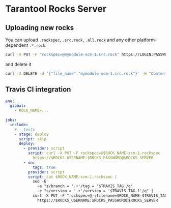 # Tarantool Rocks Server

## Uploading new rocks

You can upload `.rockspec`, `.src.rock`, `.all.rock`
and any other platform-dependent `.*.rock`.

```bash
curl -X PUT -F "rockspec=@mymodule-scm-1.src.rock" https://LOGIN:PASSWORD@rocks.tarantool.org
```

and delete it
```bash
curl -X DELETE -d '{"file_name":"mymodule-scm-1.src.rock"}' -H "Content-Type: application/json" https://LOGIN:PASSWORD@rocks.tarantool.org
```

## Travis CI integration

```yaml
env:
  global:
    - ROCK_NAME=...
    
jobs:
  include:
    # - tests
    - stage: deploy
      script: skip
      deploy:
        - provider: script
          script: curl -X PUT -F rockspec=@$ROCK_NAME-scm-1.rockspec
            https://$ROCKS_USERNAME:$ROCKS_PASSWORD@$ROCKS_SERVER
        - on:
            tags: true
          provider: script
          script: cat $ROCK_NAME-scm-1.rockspec |
            sed -E
              -e "s/branch = '.+'/tag = '$TRAVIS_TAG'/g"
              -e "s/version = '.+'/version = '$TRAVIS_TAG-1'/g" |
            curl -X PUT -F "rockspec=@-;filename=$ROCK_NAME-$TRAVIS_TAG-1.rockspec"
              https://$ROCKS_USERNAME:$ROCKS_PASSWORD@$ROCKS_SERVER
```
